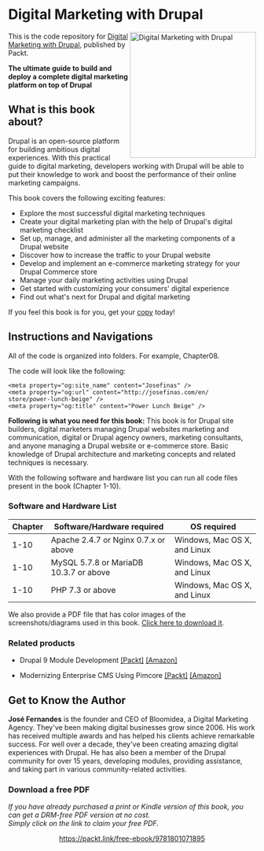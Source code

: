 


# Digital Marketing with Drupal

<a href="https://www.packtpub.com/product/digital-marketing-with-drupal/9781801071895"><img src="https://static.packt-cdn.com/products/9781801071895/cover/smaller" alt="Digital Marketing with Drupal" height="256px" align="right"></a>

This is the code repository for [Digital Marketing with Drupal](https://www.packtpub.com/product/digital-marketing-with-drupal/9781801071895), published by Packt.

**The ultimate guide to build and deploy a complete digital marketing platform on top of Drupal**

## What is this book about?
Drupal is an open-source platform for building ambitious digital experiences. With this practical guide to digital marketing, developers working with Drupal will be able to put their knowledge to work and boost the performance of their online marketing campaigns.

This book covers the following exciting features:
* Explore the most successful digital marketing techniques
* Create your digital marketing plan with the help of Drupal's digital marketing checklist
* Set up, manage, and administer all the marketing components of a Drupal website
* Discover how to increase the traffic to your Drupal website
* Develop and implement an e-commerce marketing strategy for your Drupal Commerce store
* Manage your daily marketing activities using Drupal
* Get started with customizing your consumers' digital experience
* Find out what's next for Drupal and digital marketing

If you feel this book is for you, get your [copy](https://www.amazon.com/Digital-Marketing-Drupal-deploying-marketing-dp-1801071896/dp/1801071896/ref=mt_other?_encoding=UTF8&me=&qid=) today!


## Instructions and Navigations
All of the code is organized into folders. For example, Chapter08.

The code will look like the following:
```
<meta property="og:site_name" content="Josefinas" />
<meta property="og:url" content="http://josefinas.com/en/
store/power-lunch-beige" />
<meta property="og:title" content="Power Lunch Beige" />
```

**Following is what you need for this book:**
This book is for Drupal site builders, digital marketers managing Drupal websites marketing and communication, digital or Drupal agency owners, marketing consultants, and anyone managing a Drupal website or e-commerce store. Basic knowledge of Drupal architecture and marketing concepts and related techniques is necessary.

With the following software and hardware list you can run all code files present in the book (Chapter 1-10).

### Software and Hardware List
| Chapter | Software/Hardware required | OS required |
| -------- | ------------------------------------ | ----------------------------------- |
| 1-10 | Apache 2.4.7 or Nginx 0.7.x or above| Windows, Mac OS X, and Linux |
| 1-10 | MySQL 5.7.8 or MariaDB 10.3.7 or above | Windows, Mac OS X, and Linux |
| 1-10 | PHP 7.3 or above| Windows, Mac OS X, and Linux |


We also provide a PDF file that has color images of the screenshots/diagrams used in this book. [Click here to download it](https://static.packt-cdn.com/downloads/9781801071895_ColorImages.pdf).

### Related products
* Drupal 9 Module Development [[Packt]](https://www.packtpub.com/product/drupal-9-module-development-third-edition/9781800204621) [[Amazon]](https://www.amazon.com/Drupal-Module-Development-building-applications/dp/1800204620)

* Modernizing Enterprise CMS Using Pimcore [[Packt]](https://www.packtpub.com/product/modernizing-enterprise-cms-using-pimcore/9781801075404) [[Amazon]](https://www.amazon.com/Modernizing-Enterprise-CMS-Using-Pimcore-dp-1801075409/dp/1801075409/ref=mt_other?_encoding=UTF8&me=&qid=)


## Get to Know the Author
**José Fernandes**
is the founder and CEO of Bloomidea, a Digital Marketing Agency. They've been making digital businesses grow since 2006. His work has received multiple awards and has helped his clients achieve remarkable success. For well over a decade, they've been creating amazing digital experiences with Drupal.
He has also been a member of the Drupal community for over 15 years, developing modules, providing assistance, and taking part in various community-related activities.

### Download a free PDF

 <i>If you have already purchased a print or Kindle version of this book, you can get a DRM-free PDF version at no cost.<br>Simply click on the link to claim your free PDF.</i>
<p align="center"> <a href="https://packt.link/free-ebook/9781801071895">https://packt.link/free-ebook/9781801071895 </a> </p>